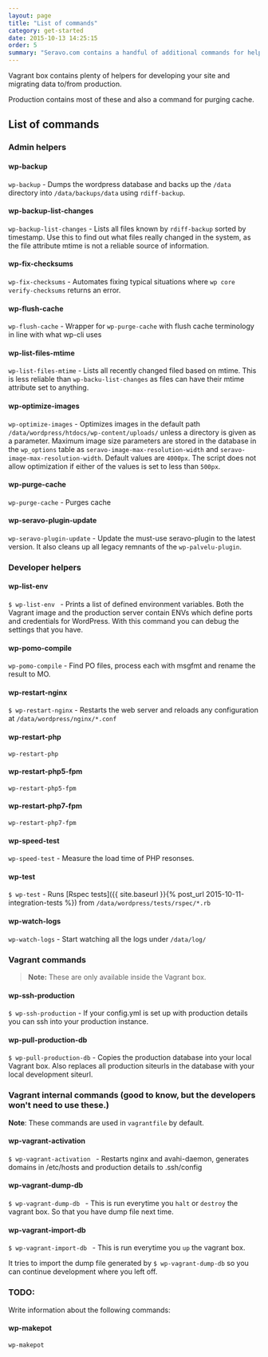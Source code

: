 ```yaml
---
layout: page
title: "List of commands"
category: get-started
date: 2015-10-13 14:25:15
order: 5
summary: "Seravo.com contains a handful of additional commands for helping the developer with basic tasks"
---
```


Vagrant box contains plenty of helpers for developing your site and migrating data to/from production.

Production contains most of these and also a command for purging cache.

## List of commands

### Admin helpers
#### wp-backup
``` wp-backup ``` - Dumps the wordpress database and backs up the ``` /data ``` directory into ``` /data/backups/data ``` using ``` rdiff-backup ```.

#### wp-backup-list-changes
``` wp-backup-list-changes ``` - Lists all files known by ``` rdiff-backup ``` sorted by timestamp. Use this to find out what files really changed in the system, as the file attribute mtime is not a reliable source of information.

#### wp-fix-checksums
``` wp-fix-checksums ``` - Automates fixing typical situations where ``` wp core verify-checksums ``` returns an error.

#### wp-flush-cache
``` wp-flush-cache ``` - Wrapper for ``` wp-purge-cache ``` with flush cache terminology in line with what wp-cli uses

#### wp-list-files-mtime
``` wp-list-files-mtime ``` - Lists all recently changed filed based on mtime. This is less reliable than ``` wp-backu-list-changes ``` as files can have their mtime attribute set to anything.

#### wp-optimize-images
``` wp-optimize-images ``` - Optimizes images in the default path ``` /data/wordpress/htdocs/wp-content/uploads/ ``` unless a directory is given as a parameter. Maximum image size parameters are stored in the database in the ``` wp_options ``` table as ``` seravo-image-max-resolution-width ``` and ``` seravo-image-max-resolution-width ```. Default values are ``` 4000px ```. The script does not allow optimization if either of the values is set to less than ``` 500px ```.

#### wp-purge-cache
``` wp-purge-cache ``` - Purges cache

#### wp-seravo-plugin-update
``` wp-seravo-plugin-update ``` - Update the must-use seravo-plugin to the latest version. It also cleans up all legacy remnants of the ``` wp-palvelu-plugin ```.



### Developer helpers
#### wp-list-env
```$ wp-list-env ``` - Prints a list of defined environment variables. Both the Vagrant image and the production server contain ENVs which define ports and credentials for WordPress. With this command you can debug the settings that you have.

#### wp-pomo-compile
``` wp-pomo-compile ``` - Find PO files, process each with msgfmt and rename the result to MO.

#### wp-restart-nginx
```$ wp-restart-nginx``` - Restarts the web server and reloads any configuration at  ```/data/wordpress/nginx/*.conf```

#### wp-restart-php
``` wp-restart-php ```

#### wp-restart-php5-fpm
``` wp-restart-php5-fpm ```

#### wp-restart-php7-fpm
``` wp-restart-php7-fpm ```

#### wp-speed-test
``` wp-speed-test ``` - Measure the load time of PHP resonses.

#### wp-test
`$ wp-test` - Runs [Rspec tests]({{ site.baseurl }}{% post_url 2015-10-11-integration-tests %}) from ```/data/wordpress/tests/rspec/*.rb```

#### wp-watch-logs
``` wp-watch-logs ``` - Start watching all the logs under ``` /data/log/ ```



### Vagrant commands
> **Note:** These are only available inside the Vagrant box.

#### wp-ssh-production
```$ wp-ssh-production``` - If your config.yml is set up with production details you can ssh into your production instance.

#### wp-pull-production-db
`$ wp-pull-production-db` - Copies the production database into your local Vagrant box. Also replaces all production siteurls in the database with your local development siteurl.

### Vagrant internal commands (good to know, but the developers won't need to use these.)

<div class="bs-callout bs-callout-info">
  <strong>Note</strong>: These commands are used in <code>vagrantfile</code> by default.
</div>

#### wp-vagrant-activation
```$ wp-vagrant-activation ``` - Restarts nginx and avahi-daemon, generates domains in /etc/hosts and production details to .ssh/config

#### wp-vagrant-dump-db
```$ wp-vagrant-dump-db ``` - This is run everytime you `halt` or `destroy` the vagrant box. So that you have dump file next time.

#### wp-vagrant-import-db
```$ wp-vagrant-import-db ``` - This is run everytime you `up` the vagrant box.

It tries to import the dump file generated by ```$ wp-vagrant-dump-db``` so you can continue development where you left off.



### TODO:
Write information about the following commands:

#### wp-makepot
``` wp-makepot ```

